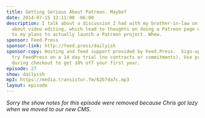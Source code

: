 ```yaml
---
title: Getting Serious About Patreon. Maybe?
date: 2014-07-15 12:11:00 -06:00
description: I talk about a discussion I had with my brother-in-law on Lost and Lemon
  about video editing, which lead to thoughts on doing a Patreon page which leads
  to my plans to actually launch a Patreon project. Whew.
sponsor: Feed.Press
sponsor-link: http://feed.press/dailyish
sponsor-copy: Hosting and feed support provided by Feed.Press.  Sign-up today and
  try FeedPress on a 14 day trial (no contracts or commitments). Use promo code "dailyish"
  during checkout to get 10% off your first year.
episode: 27
show: dailyish
mp3: https://media.transistor.fm/62b7da7c.mp3
layout: episode
---
```


<em>Sorry the show notes for this episode were removed because Chris got lazy when we moved to our new CMS</em>.
